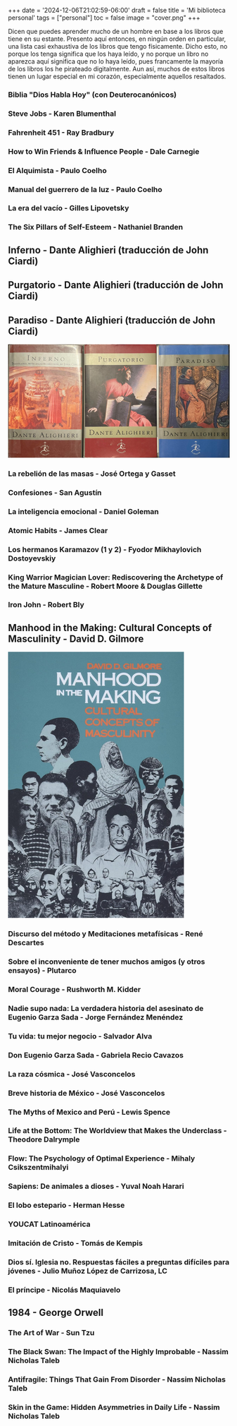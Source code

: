 +++
date = '2024-12-06T21:02:59-06:00'
draft = false
title = 'Mi biblioteca personal'
tags = ["personal"]
toc = false
image = "cover.png"
+++

Dicen que puedes aprender mucho de un hombre en base a los libros que tiene en su estante. Presento aquí entonces, en ningún orden en particular, una lista casi exhaustiva de los libros que tengo físicamente. Dicho esto, no porque los tenga significa que los haya leído, y no porque un libro no aparezca aquí significa que no lo haya leído, pues francamente la mayoría de los libros los he pirateado digitalmente. Aun así, muchos de estos libros tienen un lugar especial en mi corazón, especialmente aquellos resaltados.

### Biblia "Dios Habla Hoy" (con Deuterocanónicos)
### Steve Jobs - Karen Blumenthal
### Fahrenheit 451 - Ray Bradbury
### How to Win Friends & Influence People - Dale Carnegie
### El Alquimista - Paulo Coelho
### Manual del guerrero de la luz - Paulo Coelho
### La era del vacío - Gilles Lipovetsky
### The Six Pillars of Self-Esteem - Nathaniel Branden
## **Inferno - Dante Alighieri (traducción de John Ciardi)**
## **Purgatorio - Dante Alighieri (traducción de John Ciardi)**
## **Paradiso - Dante Alighieri (traducción de John Ciardi)**

*![La Divina Commedia](comedia-600.png)*

### La rebelión de las masas - José Ortega y Gasset
### Confesiones - San Agustín
### La inteligencia emocional - Daniel Goleman
### Atomic Habits - James Clear
### Los hermanos Karamazov (1 y 2) - Fyodor Mikhaylovich Dostoyevskiy
### King Warrior Magician Lover: Rediscovering the Archetype of the Mature Masculine - Robert Moore & Douglas Gillette
### Iron John - Robert Bly
## **Manhood in the Making: Cultural Concepts of Masculinity - David D. Gilmore**

*![](manhood-400.png)*

### Discurso del método y Meditaciones metafísicas - René Descartes
### Sobre el inconveniente de tener muchos amigos (y otros ensayos) - Plutarco
### Moral Courage - Rushworth M. Kidder
### Nadie supo nada: La verdadera historia del asesinato de Eugenio Garza Sada - Jorge Fernández Menéndez
### Tu vida: tu mejor negocio - Salvador Alva
### Don Eugenio Garza Sada - Gabriela Recio Cavazos
### La raza cósmica - José Vasconcelos
### Breve historia de México - José Vasconcelos
### The Myths of Mexico and Perú - Lewis Spence
### Life at the Bottom: The Worldview that Makes the Underclass - Theodore Dalrymple
### Flow: The Psychology of Optimal Experience - Mihaly Csikszentmihalyi
### Sapiens: De animales a dioses - Yuval Noah Harari
### El lobo estepario - Herman Hesse
### YOUCAT Latinoamérica
### Imitación de Cristo - Tomás de Kempis
### Dios sí. Iglesia no. Respuestas fáciles a preguntas difíciles para jóvenes - Julio Muñoz López de Carrizosa, LC
### El príncipe - Nicolás Maquiavelo
## **1984 - George Orwell**
### The Art of War - Sun Tzu
### The Black Swan: The Impact of the Highly Improbable - Nassim Nicholas Taleb
### Antifragile: Things That Gain From Disorder - Nassim Nicholas Taleb
### Skin in the Game: Hidden Asymmetries in Daily Life - Nassim Nicholas Taleb
